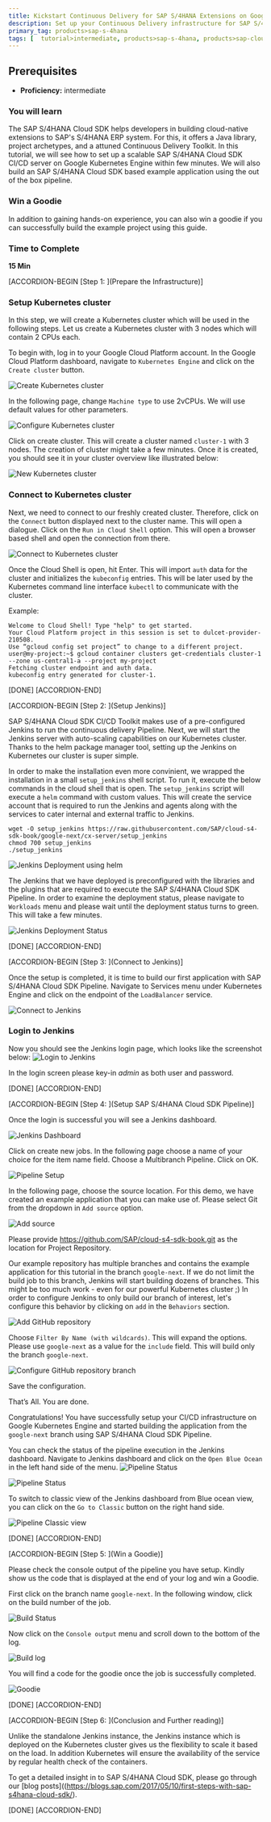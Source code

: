 ```yaml
---
title: Kickstart Continuous Delivery for SAP S/4HANA Extensions on Google Kubernetes Engine
description: Set up your Continuous Delivery infrastructure for SAP S/4HANA Extension applications on Google Kubernetes Engine.
primary_tag: products>sap-s-4hana
tags: [  tutorial>intermediate, products>sap-s-4hana, products>sap-cloud-platform, products>sap-s-4hana-cloud-sdk, topic>cloud, topic>Continues delivery, topic>Pipeline ]
---
```


## Prerequisites  
 - **Proficiency:** intermediate

### You will learn
The SAP S/4HANA Cloud SDK helps developers in building cloud-native extensions to SAP's S/4HANA ERP system. For this, it offers a Java library, project archetypes, and a attuned Continuous Delivery Toolkit. In this tutorial, we will see how to set up a scalable SAP S/4HANA Cloud SDK CI/CD server on Google Kubernetes Engine within few minutes. We will also build an SAP S/4HANA Cloud SDK based example application using the out of the box pipeline.

### Win a Goodie
In addition to gaining hands-on experience, you can also win a goodie if you can successfully build the example project using this guide.

### Time to Complete
**15 Min**

[ACCORDION-BEGIN [Step 1: ](Prepare the Infrastructure)]
### Setup Kubernetes cluster

In this step, we will create a Kubernetes cluster which will be used in the following steps.  Let us create a Kubernetes cluster with 3 nodes which will contain 2 CPUs each.

To begin with, log in to your Google Cloud Platform account. In the Google Cloud Platform dashboard, navigate to `Kubernetes Engine` and click on the `Create cluster` button.

![Create Kubernetes cluster](images/1.PNG)

In the following page, change `Machine type` to use 2vCPUs. We will use default values for other parameters.

![Configure Kubernetes cluster](images/2.PNG)

Click on create cluster. This will create a cluster named `cluster-1` with 3 nodes.  The creation of cluster might take a few minutes. Once it is created, you should see it in your cluster overview like illustrated below:

![New Kubernetes cluster](images/4.PNG)

### Connect to Kubernetes cluster

Next, we need to connect to our freshly created cluster. Therefore, click on the `Connect` button displayed next to the cluster name. This will open a dialogue. Click on the `Run in Cloud Shell` option. This will open a browser based shell and open the connection from there.

![Connect to Kubernetes cluster](images/5.PNG)

Once the Cloud Shell is open, hit Enter. This will import `auth` data for the cluster and initializes the `kubeconfig` entries. This will be later used by the Kubernetes command line interface `kubectl` to communicate with the cluster.

Example:

```
Welcome to Cloud Shell! Type "help" to get started.
Your Cloud Platform project in this session is set to dulcet-provider-210508.
Use “gcloud config set project” to change to a different project.
user@my-project:~$ gcloud container clusters get-credentials cluster-1 --zone us-central1-a --project my-project
Fetching cluster endpoint and auth data.
kubeconfig entry generated for cluster-1.
```

[DONE]
[ACCORDION-END]

[ACCORDION-BEGIN [Step 2: ](Setup Jenkins)]

SAP S/4HANA Cloud SDK CI/CD Toolkit makes use of a pre-configured Jenkins to run the continuous delivery Pipeline. Next, we will start the Jenkins server with auto-scaling capabilities on our Kubernetes cluster. Thanks to the helm package manager tool, setting up the Jenkins on Kubernetes our cluster is super simple.

In order to make the installation even more convinient, we wrapped the installation in a small `setup_jenkins` shell script. To run it, execute the below commands in the cloud shell that is open. The `setup_jenkins` script will execute a `helm` command with custom values. This will create the service account that is required to run the Jenkins and agents along with the services to cater internal and external traffic to Jenkins.

```
wget -O setup_jenkins https://raw.githubusercontent.com/SAP/cloud-s4-sdk-book/google-next/cx-server/setup_jenkins
chmod 700 setup_jenkins
./setup_jenkins
```

![Jenkins Deployment using helm](images/9.PNG)

The Jenkins that we have deployed is preconfigured with the libraries and the plugins that are required to execute the SAP S/4HANA Cloud SDK Pipeline.
In order to examine the deployment status, please navigate to `Workloads` menu and please wait until the deployment status turns to green. This will take a few minutes.

![Jenkins Deployment Status](images/11.PNG)

[DONE]
[ACCORDION-END]

[ACCORDION-BEGIN [Step 3: ](Connect to Jenkins)]

Once the setup is completed, it is time to build our first application with SAP S/4HANA Cloud SDK Pipeline. Navigate to Services menu under Kubernetes Engine and click on the endpoint of the `LoadBalancer` service.

![Connect to Jenkins](images/10.PNG)

### Login to Jenkins

Now you should see the Jenkins login page, which looks like the screenshot below:
![Login to Jenkins](images/12.PNG)

In the login screen please key-in *admin* as both user and password.

[DONE]
[ACCORDION-END]

[ACCORDION-BEGIN [Step 4: ](Setup SAP S/4HANA Cloud SDK Pipeline)]

Once the login is successful you will see a Jenkins dashboard.

![Jenkins Dashboard](images/13.PNG)

Click on create new jobs. In the following page choose a name of your choice for the item name field.  Choose a Multibranch Pipeline. Click on OK.

![Pipeline Setup](images/14.PNG)

In the following page, choose the source location. For this demo, we have created an example application that you can make use of. Please select Git from the dropdown in `Add source` option.

![Add source](images/15.PNG)

Please provide https://github.com/SAP/cloud-s4-sdk-book.git as the location for Project Repository.

Our example repository has multiple branches and contains the example application for this tutorial in the branch `google-next`. If we do not limit the build job to this branch, Jenkins will start building dozens of branches. This might be too much work - even for our powerful Kubernetes cluster ;) In order to configure Jenkins to only build our branch of interest, let's configure this behavior by clicking on `add` in the `Behaviors` section.

![Add GitHub repository](images/16.PNG)

Choose `Filter By Name (with wildcards)`. This will expand the options. Please use `google-next` as a value for the `include` field.  This will build only the branch `google-next`.

![Configure GitHub repository branch](images/17.PNG)

Save the configuration.

That’s All. You are done.

Congratulations! You have successfully setup your CI/CD infrastructure on Google Kubernetes Engine and started building the application from the `google-next` branch using SAP S/4HANA Cloud SDK Pipeline.

You can check the status of the pipeline execution in the Jenkins dashboard. Navigate to Jenkins dashboard and click on the `Open Blue Ocean` in the left hand side of the menu.
![Pipeline Status](images/23.PNG)

![Pipeline Status](images/22.PNG)

To switch to classic view of the Jenkins dashboard from Blue ocean view, you can click on the `Go to Classic` button on the right hand side.

![Pipeline Classic view](images/18.PNG)

[DONE]
[ACCORDION-END]

[ACCORDION-BEGIN [Step 5: ](Win a Goodie)]

Please check the console output of the pipeline you have setup. Kindly show us the code that is displayed at the end of your log and win a Goodie.

First click on the branch name `google-next`. In the following window, click on the build number of the job.

![Build Status](images/19.PNG)

Now click on the `Console output` menu and scroll down to the bottom of the log.

![Build log](images/20.PNG)

You will find a code for the goodie once the job is successfully completed.

![Goodie](images/21.PNG)

[DONE]
[ACCORDION-END]

[ACCORDION-BEGIN [Step 6: ](Conclusion and Further reading)]

Unlike the standalone Jenkins instance, the Jenkins instance which is deployed on the Kubernetes cluster gives us the flexibility to scale it based on the load. In addition Kubernetes will ensure the availability of the service by regular health check of the containers.

To get a detailed insight in to SAP S/4HANA Cloud SDK, please go through our [blog posts]((https://blogs.sap.com/2017/05/10/first-steps-with-sap-s4hana-cloud-sdk/).  

[DONE]
[ACCORDION-END]
